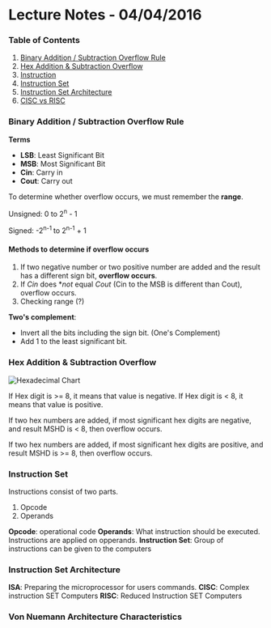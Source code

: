 # Lecture Notes - 04/04/2016

### Table of Contents

1. [Binary Addition / Subtraction Overflow Rule](#binary-addition--subtraction-overflow-rule)
2. [Hex Addition & Subtraction Overflow](#hex-addition--subtraction-overflow)
3. [Instruction](#instruction)
4. [Instruction Set](#instruction-set)
5. [Instruction Set Architecture](#instruction-set-architecture)
6. [CISC vs RISC](#cisc-vs-risc)

### Binary Addition / Subtraction Overflow Rule
**Terms**
 - **LSB**: Least Significant Bit
 - **MSB**: Most Significant Bit
 - **Cin**: Carry in 
 - **Cout**: Carry out

To determine whether overflow occurs, we must remember the **range**.

Unsigned: 0 to 2<sup>n</sup> - 1

Signed: -2<sup>n-1 </sup> to 2<sup>n-1</sup> + 1

#### Methods to determine if overflow occurs

1. If two negative number or two positive number are added and the result has a different sign bit, **overflow occurs**.
2. If _Cin_ does **not* equal _Cout_ (Cin to the MSB is different than Cout), overflow occurs.
3. Checking range (?)

**Two's complement**:
 - Invert all the bits including the sign bit. (One's Complement)
 - Add 1 to the least significant bit.

### Hex Addition & Subtraction Overflow

![Hexadecimal Chart](http://www.learn44.com/wp-content/uploads/2011/08/Binary-to-Decimal-and-Hexadecimal-Conversion-Memorization-Chart.jpg)

If Hex digit is >= 8, it means that value is negative. If Hex digit is < 8, it means that value is positive. 

If two hex numbers are added, if most significant hex digits are negative, and result MSHD is < 8, then overflow occurs.

If two hex numbers are added, if most significant hex digits are positive, and result MSHD is >= 8, then overflow occurs.

### Instruction Set

Instructions consist of two parts.

1. Opcode
2. Operands

**Opcode**: operational code
**Operands**: What instruction should be executed. Instructions are applied on opperands. 
**Instruction Set**: Group of instructions can be given to the computers

### Instruction Set Architecture

**ISA**: Preparing the microprocessor for users commands.
**CISC**: Complex instruction SET Computers
**RISC**: Reduced Instruction SET Computers


### Von Nuemann Architecture Characteristics




